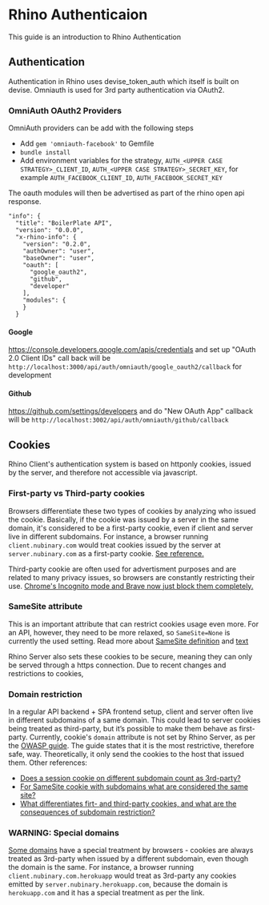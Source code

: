 # Rhino Authenticaion

This guide is an introduction to Rhino Authentication

## Authentication

Authentication in Rhino uses devise_token_auth which itself is built on devise. Omniauth is used for 3rd party authentication via OAuth2.

### OmniAuth OAuth2 Providers

OmniAuth providers can be add with the following steps

- Add `gem 'omniauth-facebook'` to Gemfile
- `bundle install`
- Add environment variables for the strategy, `AUTH_<UPPER CASE STRATEGY>_CLIENT_ID`, `AUTH_<UPPER CASE STRATEGY>_SECRET_KEY`, for example
  `AUTH_FACEBOOK_CLIENT_ID`, `AUTH_FACEBOOK_SECRET_KEY`

The oauth modules will then be advertised as part of the rhino open api response.

```
"info": {
  "title": "BoilerPlate API",
  "version": "0.0.0",
  "x-rhino-info": {
    "version": "0.2.0",
    "authOwner": "user",
    "baseOwner": "user",
    "oauth": [
      "google_oauth2",
      "github",
      "developer"
    ],
    "modules": {
    }
  }
```

#### Google

https://console.developers.google.com/apis/credentials and set up "OAuth 2.0 Client IDs" call back will be `http://localhost:3000/api/auth/omniauth/google_oauth2/callback` for development

#### Github

https://github.com/settings/developers and do "New OAuth App" callback will be `http://localhost:3002/api/auth/omniauth/github/callback`

## Cookies

Rhino Client's authentication system is based on httponly cookies, issued by the server, and therefore not accessible via javascript.

### First-party vs Third-party cookies

Browsers differentiate these two types of cookies by analyzing who issued the cookie. Basically, if the cookie was issued by a server in the same domain, it's considered to be a first-party cookie, even if client and server live in different subdomains. For instance, a browser running `client.nubinary.com` would treat cookies issued by the server at `server.nubinary.com` as a first-party cookie. [See reference.](https://www.cookiepro.com/knowledge/whats-the-difference-between-first-and-third-party-cookies/#:~:text=The%20main%20differences%20between%20first,loaded%20on%20the%20publisher's%20website.)

Third-party cookie are often used for advertisment purposes and are related to many privacy issues, so browsers are constantly restricting their use. [Chrome's Incognito mode and Brave now just block them completely.](https://venturebeat.com/2020/05/19/google-chrome-83/#:~:text=In%20Incognito%20mode%2C%20Chrome%20doesn,icon%20in%20the%20address%20bar.)

### SameSite attribute

This is an important attribute that can restrict cookies usage even more. For an API, however, they need to be more relaxed, so `SameSite=None` is currently the used setting. Read more about [SameSite definition](https://web.dev/samesite-cookies-explained/) and [text](https://link)

Rhino Server also sets these cookies to be secure, meaning they can only be served through a https connection. Due to recent changes and restrictions to cookies,

### Domain restriction

In a regular API backend + SPA frontend setup, client and server often live in different subdomains of a same domain. This could lead to server cookies being treated as third-party, but it’s possible to make them behave as first-party. Currently, cookie's `domain` attribute is not set by Rhino Server, as per the [OWASP guide](https://cheatsheetseries.owasp.org/cheatsheets/Session_Management_Cheat_Sheet.html#domain-and-path-attributes). The guide states that it is the most restrictive, therefore safe, way. Theoretically, it only send the cookies to the host that issued them. Other references:

- [Does a session cookie on different subdomain count as 3rd-party?](https://stackoverflow.com/questions/10092567/does-a-session-cookie-on-different-subdomain-count-as-3rd-party)
- [For SameSite cookie with subdomains what are considered the same site?](https://security.stackexchange.com/questions/223473/for-samesite-cookie-with-subdomains-what-are-considered-the-same-site)
- [What differentiates firt- and third-party cookies, and what are the consequences of subdomain restriction?](https://helpcentre.atinternet-solutions.com/hc/en-gb/articles/360000329339-What-differentiates-first-and-third-party-cookies-and-what-are-the-consequences-of-subdomain-restriction-)

### WARNING: Special domains

[Some domains](https://chromium.googlesource.com/chromium/src/+/refs/heads/main/net/base/registry_controlled_domains/effective_tld_names.dat#12130) have a special treatment by browsers - cookies are always treated as 3rd-party when issued by a different subdomain, even though the domain is the same. For instance, a browser running `client.nubinary.com.herokuapp` would treat as 3rd-party any cookies emitted by `server.nubinary.herokuapp.com`, because the domain is `herokuapp.com` and it has a special treatment as per the link.
